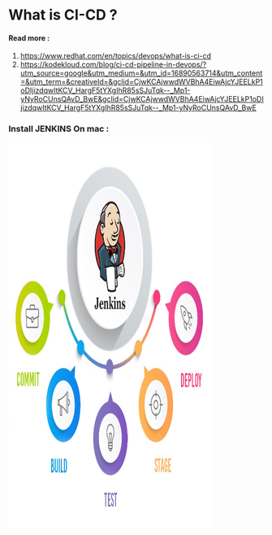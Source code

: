 # What is CI-CD ? 

#### Read more : 

1. https://www.redhat.com/en/topics/devops/what-is-ci-cd
2. https://kodekloud.com/blog/ci-cd-pipeline-in-devops/?utm_source=google&utm_medium=&utm_id=16890563714&utm_content=&utm_term=&creativeId=&gclid=CjwKCAjwwdWVBhA4EiwAjcYJEELkP1oDIjizdqwItKCV_HargF5tYXgIhR85sSJuTqk--_Mp1-yNyRoCUnsQAvD_BwE&gclid=CjwKCAjwwdWVBhA4EiwAjcYJEELkP1oDIjizdqwItKCV_HargF5tYXgIhR85sSJuTqk--_Mp1-yNyRoCUnsQAvD_BwE


### Install JENKINS On mac : 


<img src="https://github.com/harsh6768/awesome-ci-cd/blob/master/doc-images/jenkins.jpeg" width="400px" height="760px"/>
